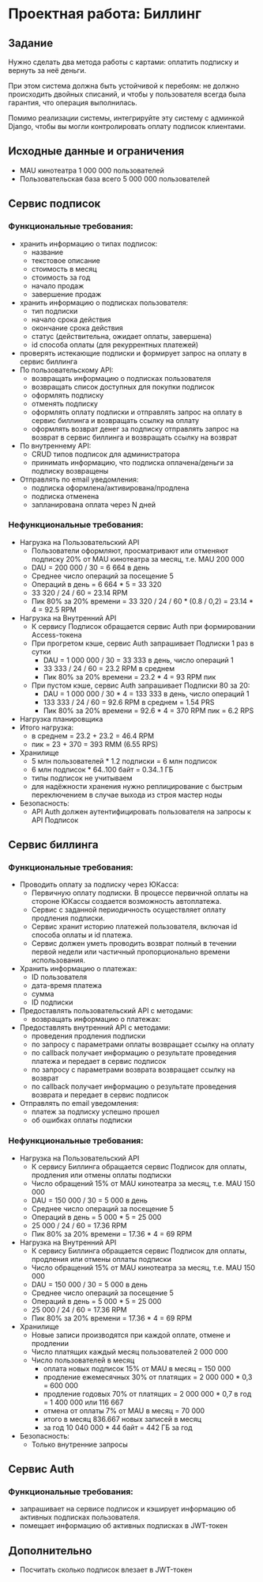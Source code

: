 # Проектная работа: Биллинг

## Задание
Нужно сделать два метода работы с картами: оплатить подписку и вернуть за неё деньги.

При этом система должна быть устойчивой к перебоям: не должно происходить двойных списаний, 
и чтобы у пользователя всегда была гарантия, что операция выполнилась. 

Помимо реализации системы, интегрируйте эту систему с админкой Django, 
чтобы вы могли контролировать оплату подписок клиентами.


## Исходные данные и ограничения
* MAU кинотеатра 1 000 000 пользователей
* Пользовательская база всего 5 000 000 пользователей

## Сервис подписок
### Функциональные требования:
* хранить информацию о типах подписок:
  * название
  * текстовое описание
  * стоимость в месяц
  * стоимость за год
  * начало продаж
  * завершение продаж
* хранить информацию о подписках пользователя:
  * тип подписки
  * начало срока действия
  * окончание срока действия
  * статус (действительна, ожидает оплаты, завершена)
  * id способа оплаты (для рекуррентных платежей)
* проверять истекающие подписки и формирует запрос на оплату в сервис биллинга
* По пользовательскому API:
   * возвращать информацию о подписках пользователя
   * возвращать список доступных для покупки подписок
   * оформлять подписку
   * отменять подписку
   * оформлять оплату подписки и отправлять запрос на оплату в сервис биллинга и возвращать ссылку на оплату
   * оформлять возврат денег за подписку отправлять запрос на возврат в сервис биллинга и возвращать ссылку на возврат
* По внутреннему API:
   * CRUD типов подписок для администратора
   * принимать информацию, что подписка оплачена/деньги за подписку возвращены
* Отправлять по email уведомления:
   * подписка оформлена/активирована/продлена
   * подписка отменена
   * запланирована оплата через N дней
### Нефункциональные требования:
* Нагрузка на Пользовательский API
  * Пользователи оформляют, просматривают или отменяют подписку 20% от MAU кинотеатра за месяц, т.е. MAU 200 000
  * DAU = 200 000 / 30 = 6 664 в день 
  * Среднее число операций за посещение 5
  * Операций в день = 6 664 * 5 = 33 320
  * 33 320 / 24 / 60 = 23.14 RPM
  * Пик 80% за 20% времени = 33 320 / 24 / 60 * (0.8 / 0,2) = 23.14 * 4 = 92.5 RPM
* Нагрузка на Внутренний API
  * К сервису Подписок обращается сервис Auth при формировании Access-токена
  * При прогретом кэше, сервис Auth запрашивает Подписки 1 раз в сутки
    * DAU = 1 000 000 / 30 = 33 333 в день, число операций 1
    * 33 333 / 24 / 60 = 23.2 RPM в среднем
    * Пик 80% за 20% времени = 23.2 * 4 = 93 RPM пик
  * При пустом кэше, сервис Auth запрашивает Подписки 80 за 20:
    * DAU = 1 000 000 / 30 * 4 = 133 333 в день, число операций 1
    * 133 333 / 24 / 60 = 92.6 RPM в среднем = 1.54 PRS
    * Пик 80% за 20% времени = 92.6 * 4 = 370 RPM пик = 6.2 RPS
* Нагрузка планировщика 
* Итого нагрузка:
  * в среднем = 23.2 + 23.2 = 46.4 RPM
  * пик = 23 + 370 = 393 RMM (6.55 RPS)
* Хранилище
  * 5 млн пользователей * 1.2 подписки = 6 млн подписок
  * 6 млн подписок * 64..100 байт = 0.34..1 ГБ
  * типы подписок не учитываем
  * для надёжности хранения нужно реплицирование с быстрым переключением в случае выхода из строя мастер ноды
* Безопасность:
  * API Auth должен аутентифицировать пользователя на запросы к API Подписок


## Сервис биллинга
### Функциональные требования:
* Проводить оплату за подписку через ЮКасса:
   * Первичную оплату подписки. В процессе первичной оплаты на стороне ЮКассы создается возможность автоплатежа.
   * Сервис с заданной периодичность осуществляет оплату продления подписки.
   * Сервис хранит историю платежей пользователя, включая id способа оплаты и id платежа.
   * Сервис должен уметь проводить возврат полный в течении первой недели или частичный пропорционально времени использования.
* Хранить информацию о платежах:
  * ID пользователя
  * дата-время платежа
  * сумма
  * ID подписки
* Предоставлять пользовательский API с методами:
   * возвращать информацию о платежах:
* Предоставлять внутренний API с методами:
   * проведения продления подписки
   * по запросу с параметрами оплаты возвращает ссылку на оплату
   * по callback получает информацию о результате проведения платежа и передает в сервис подписок
   * по запросу с параметрами возврата возвращает ссылку на возврат
   * по callback получает информацию о результате проведения возврата и передает в сервис подписок
* Отправлять по email уведомления:
   * платеж за подписку успешно прошел
   * об ошибках оплаты подписки
### Нефункциональные требования:
* Нагрузка на Пользовательский API
  * К сервису Биллинга обращается сервис Подписок для оплаты, продления или отмены оплаты подписки
  * Число обращений 15% от MAU кинотеатра за месяц, т.е. MAU 150 000
  * DAU = 150 000 / 30 = 5 000 в день 
  * Среднее число операций за посещение 5
  * Операций в день = 5 000 * 5 = 25 000
  * 25 000 / 24 / 60 = 17.36 RPM
  * Пик 80% за 20% времени = 17.36 * 4 = 69 RPM
* Нагрузка на Внутренний API
  * К сервису Биллинга обращается сервис Подписок для оплаты, продления или отмены оплаты подписки
  * Число обращений 15% от MAU кинотеатра за месяц, т.е. MAU 150 000
  * DAU = 150 000 / 30 = 5 000 в день 
  * Среднее число операций за посещение 5
  * Операций в день = 5 000 * 5 = 25 000
  * 25 000 / 24 / 60 = 17.36 RPM
  * Пик 80% за 20% времени = 17.36 * 4 = 69 RPM
* Хранилище
  * Новые записи производятся при каждой оплате, отмене и продлении
  * Число платящих каждый месяц пользователей 2 000 000
  * Число пользователей в месяц 
    * оплата новых подписок 15% от MAU в месяц = 150 000
    * продление ежемесячных 30% от платящих = 2 000 000 * 0,3 = 600 000 
    * продление годовых 70% от платящих = 2 000 000 * 0,7 в год = 1 400 000 или 116 667
    * отмена от оплаты 7% от MAU в месяц = 70 000 
    * итого в месяц 836.667 новых записей в месяц
    * за год 10 040 000 * 44 байт = 442 ГБ за год
* Безопасность:
  * Только внутренние запросы


## Сервис Auth
### Функциональные требования:
* запрашивает на сервисе подписок и кэширует информацию об активных подписках пользователя.
* помещает информацию об активных подписках в JWT-токен


## Дополнительно
* Посчитать сколько подписок влезает в JWT-токен